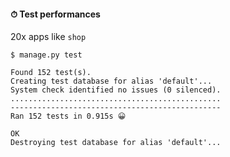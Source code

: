 #### ⏱ Test performances

20x apps like `shop`

```text
$ manage.py test

Found 152 test(s).
Creating test database for alias 'default'...
System check identified no issues (0 silenced).
...............................................
-----------------------------------------------
Ran 152 tests in 0.915s 😀

OK
Destroying test database for alias 'default'...
```


<aside class="notes">
</aside>
